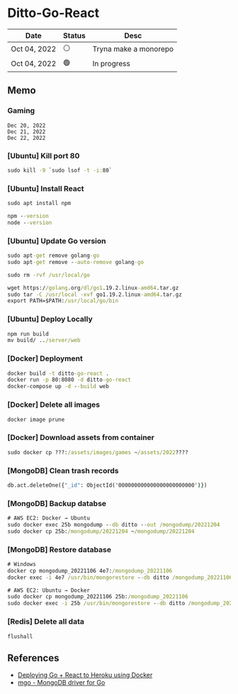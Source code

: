 # Ditto-Go-React

| Date | Status | Desc |
| --- | --- | --- |
| Oct 04, 2022 | ⚪️ | Tryna make a monorepo |
| Oct 04, 2022 | 🟢 | In progress |

## Memo

### Gaming

``` ng
Dec 20, 2022
Dec 21, 2022
Dec 22, 2022
```

### [Ubuntu] Kill port 80

``` cmd
sudo kill -9 `sudo lsof -t -i:80`
```

### [Ubuntu] Install React

``` cmd
sudo apt install npm

npm --version
node --version
```

### [Ubuntu] Update Go version

``` cmd
sudo apt-get remove golang-go
sudo apt-get remove --auto-remove golang-go

sudo rm -rvf /usr/local/go

wget https://golang.org/dl/go1.19.2.linux-amd64.tar.gz
sudo tar -C /usr/local -xvf go1.19.2.linux-amd64.tar.gz
export PATH=$PATH:/usr/local/go/bin
```

### [Ubuntu] Deploy Locally

``` cmd
npm run build
mv build/ ../server/web
```

### [Docker] Deployment

``` cmd
docker build -t ditto-go-react .
docker run -p 80:8080 -d ditto-go-react
docker-compose up -d --build web
```

### [Docker] Delete all images

``` cmd
docker image prune
```

### [Docker] Download assets from container

``` cmd
sudo docker cp ???:/assets/images/games ~/assets/2022????
```

### [MongoDB] Clean trash records

``` cmd
db.act.deleteOne({"_id": ObjectId('000000000000000000000000')})
```

### [MongoDB] Backup databse

``` cmd
# AWS EC2: Docker → Ubuntu
sudo docker exec 25b mongodump --db ditto --out /mongodump/20221204
sudo docker cp 25b:/mongodump/20221204 ~/mongodump/20221204
```

### [MongoDB] Restore database

``` cmd
# Windows
docker cp mongodump_20221106 4e7:/mongodump_20221106
docker exec -i 4e7 /usr/bin/mongorestore --db ditto /mongodump_20221106/ditto

# AWS EC2: Ubuntu → Docker
sudo docker cp mongodump_20221106 25b:/mongodump_20221106
sudo docker exec -i 25b /usr/bin/mongorestore --db ditto /mongodump_20221106/ditto
```

### [Redis] Delete all data

``` redis-cli
flushall
```

## References

- [Deploying Go + React to Heroku using Docker](https://levelup.gitconnected.com/deploying-go-react-to-heroku-using-docker-9844bf075228)
- [mgo - MongoDB driver for Go](https://github.com/go-mgo/mgo)

